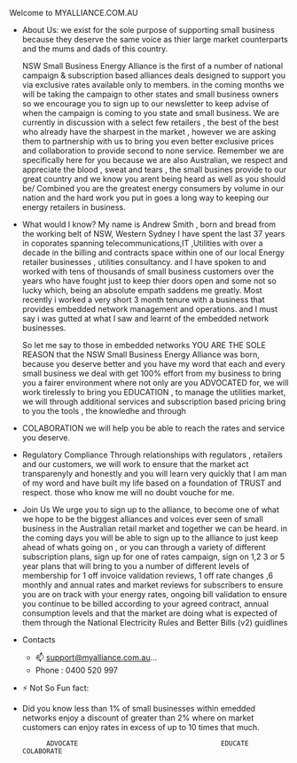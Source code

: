 Welcome to MYALLIANCE.COM.AU
- About Us: 
      we exist for the sole purpose of supporting small business because they deserve the same voice as thier large market counterparts and the mums and dads of this country. 

    NSW Small Business Energy Alliance
      is the first of a number of national campaign & subscription based alliances  deals designed to support you via exclusive rates available only to members.
      in the coming months we will be taking the campaign to other states and small business owners so we encourage you to sign up to our newsletter to keep advise
      of when the campaign is coming to you state and small business.
      We are currently in discussion with a select few retailers , the best of the best who already have the sharpest in the market , however we are asking them to
      partnership with us to bring you even better exclusive prices and collaboration to provide second to none service.
      Remember we are specifically here for you because we are also Australian, we respect and appreciate the blood , sweat and tears , the small busines provide to
      our great country and we know you arent being heard as well as you should be/
      Combined you are the greatest energy consumers by volume in our nation and the hard work you put in goes a long way to keeping our energy retailers in business.

- What would I know?
     My name is Andrew Smith , born and bread from the working belt of NSW, Western Sydney I have spent the last 37 years in coporates spanning telecommunications,IT ,Utilities
     with over a decade in the billing and contracts space within one of our local Energy retailer businesses , utilities consultancy. and I have spoken to and worked with tens of thousands of
     small business customers over the years who have fought just to keep thier doors open and some not so lucky which, being an absolute empath saddens me greatly.
     Most recently i worked a very short 3 month tenure with a business that provides embedded network management and operations. and I must say i was gutted at what I saw and
     learnt of the embedded network businesses.
 
   So let me say to those in embedded networks YOU ARE THE SOLE REASON that the NSW Small Business Energy Alliance was born, because you deserve better and you have my word that
   each and every small business we deal with get 100% effort from my business to bring you a fairer environment where not only are you ADVOCATED for, we will work tirelessly to
   bring you EDUCATION , to manage the utilities market, we will through additional services and subscription based pricing bring to you the tools , the knowledhe and through

-  COLABORATION 
       we will help you be able to reach the rates and service you deserve.

-  Regulatory Compliance
       Through relationships with regulators , retailers and our customers, we will work to ensure that the market act transparenyly and honestly and you will learn very quickly that I am man of my word and have built my life based on a              foundation of TRUST and respect. those who know me will no doubt vouche for me.

-  Join Us
       We urge you to sign up to the alliance, to become one of what we hope to be the biggest alliances and voices ever seen of small business in the Australian retail market and together we can be heard.
       in the coming days you will be able to sign up to the alliance to just keep ahead of whats going on , or you can through a variety of different subscription plans, sign up for one of rates campaign, sign on 1,2 3 or 5 year plans that          will bring to you a number of different levels of membership for 1 off invoice validation reviews, 1 off rate changes ,6 monthly and annual rates and market reviews for subscribers to ensure you are on track with your energy rates,            ongoing bill validation to ensure you continue to be billed according to your agreed contract, annual consumption levels and that the market are doing what is expected of them through the National Electricity Rules and Better Bills            (v2) guidlines

 - Contacts
    - 📫 support@myalliance.com.au...
    - Phone : 0400 520 997
- ⚡ Not So Fun fact:
- Did you know less than 1% of small businesses within emedded networks enjoy a discount of greater than 2% where on market customers can enjoy rates in excess of up to 10 times that much.

 
            ADVOCATE                                    EDUCATE                                     COLABORATE
